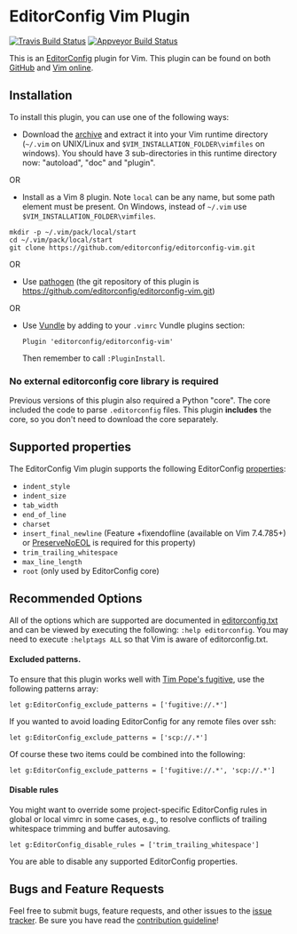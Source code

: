 # EditorConfig Vim Plugin

[![Travis Build Status](https://img.shields.io/travis/cxw42/editorconfig-vim.svg?logo=travis)](https://travis-ci.org/editorconfig/editorconfig-vim)
[![Appveyor Build Status](https://img.shields.io/appveyor/ci/cxw42/editorconfig-vim.svg?logo=appveyor)](https://ci.appveyor.com/project/cxw42/editorconfig-vim)

This is an [EditorConfig][] plugin for Vim. This plugin can be found on both
[GitHub][] and [Vim online][].

## Installation

To install this plugin, you can use one of the following ways:

- Download the [archive][] and extract it into your Vim runtime directory
  (`~/.vim` on UNIX/Linux and `$VIM_INSTALLATION_FOLDER\vimfiles` on windows).
  You should have 3 sub-directories in this runtime directory now: "autoload",
  "doc" and "plugin".

OR

- Install as a Vim 8 plugin. Note `local` can be any name, but some path
  element must be present. On Windows, instead of `~/.vim` use
  `$VIM_INSTALLATION_FOLDER\vimfiles`.
```shell
mkdir -p ~/.vim/pack/local/start
cd ~/.vim/pack/local/start
git clone https://github.com/editorconfig/editorconfig-vim.git
```

OR

- Use [pathogen][] (the git repository of this plugin is
  https://github.com/editorconfig/editorconfig-vim.git)

OR

- Use [Vundle][] by adding to your `.vimrc` Vundle plugins section:

  ```viml
  Plugin 'editorconfig/editorconfig-vim'
  ```

  Then remember to call `:PluginInstall`.

### No external editorconfig core library is required

Previous versions of this plugin also required a Python "core".
The core included the code to parse `.editorconfig` files.
This plugin **includes** the core, so you don't need to download the
core separately.

## Supported properties

The EditorConfig Vim plugin supports the following EditorConfig [properties][]:

* `indent_style`
* `indent_size`
* `tab_width`
* `end_of_line`
* `charset`
* `insert_final_newline` (Feature +fixendofline (available on Vim 7.4.785+) or [PreserveNoEOL][] is required for this property)
* `trim_trailing_whitespace`
* `max_line_length`
* `root` (only used by EditorConfig core)

## Recommended Options

All of the options which are supported are documented in [editorconfig.txt][]
and can be viewed by executing the following: `:help editorconfig`. You may
need to execute `:helptags ALL` so that Vim is aware of editorconfig.txt.

#### Excluded patterns.

To ensure that this plugin works well with [Tim Pope's fugitive][], use the
following patterns array:

```viml
let g:EditorConfig_exclude_patterns = ['fugitive://.*']
```

If you wanted to avoid loading EditorConfig for any remote files over ssh:

```viml
let g:EditorConfig_exclude_patterns = ['scp://.*']
```

Of course these two items could be combined into the following:

```viml
let g:EditorConfig_exclude_patterns = ['fugitive://.*', 'scp://.*']
```

#### Disable rules

You might want to override some project-specific EditorConfig rules in global
or local vimrc in some cases, e.g., to resolve conflicts of trailing whitespace
trimming and buffer autosaving.

```viml
let g:EditorConfig_disable_rules = ['trim_trailing_whitespace']
```

You are able to disable any supported EditorConfig properties.

## Bugs and Feature Requests

Feel free to submit bugs, feature requests, and other issues to the
[issue tracker][]. Be sure you have read the [contribution guideline][]!

[EditorConfig]: http://editorconfig.org
[GitHub]: https://github.com/editorconfig/editorconfig-vim
[PreserveNoEOL]: http://www.vim.org/scripts/script.php?script_id=4550
[Tim Pope's fugitive]: https://github.com/tpope/vim-fugitive
[Vim online]: http://www.vim.org/scripts/script.php?script_id=3934
[Vundle]: https://github.com/gmarik/Vundle.vim
[archive]: https://github.com/editorconfig/editorconfig-vim/archive/master.zip
[contribution guideline]: https://github.com/editorconfig/editorconfig/blob/master/CONTRIBUTING.md#submitting-an-issue
[issue tracker]: https://github.com/editorconfig/editorconfig-vim/issues
[pathogen]: https://github.com/tpope/vim-pathogen
[properties]: http://github.com/editorconfig/editorconfig/wiki/EditorConfig-Properties
[editorconfig.txt]: https://github.com/editorconfig/editorconfig-vim/blob/master/doc/editorconfig.txt
